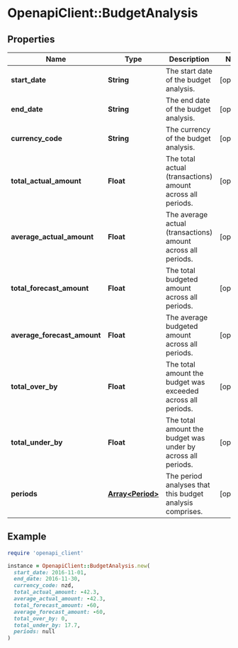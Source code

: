 # OpenapiClient::BudgetAnalysis

## Properties

| Name | Type | Description | Notes |
| ---- | ---- | ----------- | ----- |
| **start_date** | **String** | The start date of the budget analysis. | [optional] |
| **end_date** | **String** | The end date of the budget analysis. | [optional] |
| **currency_code** | **String** | The currency of the budget analysis. | [optional] |
| **total_actual_amount** | **Float** | The total actual (transactions) amount across all periods. | [optional] |
| **average_actual_amount** | **Float** | The average actual (transactions) amount across all periods. | [optional] |
| **total_forecast_amount** | **Float** | The total budgeted amount across all periods. | [optional] |
| **average_forecast_amount** | **Float** | The average budgeted amount across all periods. | [optional] |
| **total_over_by** | **Float** | The total amount the budget was exceeded across all periods. | [optional] |
| **total_under_by** | **Float** | The total amount the budget was under by across all periods. | [optional] |
| **periods** | [**Array&lt;Period&gt;**](Period.md) | The period analyses that this budget analysis comprises. | [optional] |

## Example

```ruby
require 'openapi_client'

instance = OpenapiClient::BudgetAnalysis.new(
  start_date: 2016-11-01,
  end_date: 2016-11-30,
  currency_code: nzd,
  total_actual_amount: -42.3,
  average_actual_amount: -42.3,
  total_forecast_amount: -60,
  average_forecast_amount: -60,
  total_over_by: 0,
  total_under_by: 17.7,
  periods: null
)
```

